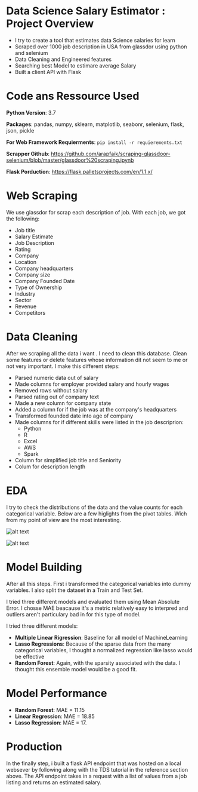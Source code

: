 # Data Science Salary Estimator : Project Overview
* I try to create a tool that estimates data Science salaries for learn
* Scraped over 1000 job description in USA from glassdor using python and selenium
* Data Cleaning and Engineered features
* Searching best Model to estimare average Salary
* Built a client API with Flask


# Code ans Ressource Used
**Python Version**: 3.7

**Packages**: pandas, numpy, sklearn, matplotlib, seabonr, selenium, flask, json, pickle

**For Web Framework Requierments**: `pip install -r requierements.txt`

**Scrapper Github**: https://github.com/arapfaik/scraping-glassdoor-selenium/blob/master/glassdoor%20scraping.ipynb

**Flask Porduction**: https://flask.palletsprojects.com/en/1.1.x/



# Web Scraping

We use glassdor for scrap each description of job. With each job, we got the following:
* Job title
* Salary Estimate
* Job Description
* Rating
* Company
* Location
* Company headquarters
* Company size
* Company Founded Date
* Type of Ownership
* Industry 
* Sector
* Revenue
* Competitors


# Data Cleaning

After we scraping all the data i want . I need to clean this database.  Clean some features or delete features whose information dit not seem to me or not very important. I make this different steps:
 * Parsed numeric data out of salary
 * Made columns for employer provided salary and hourly wages
 * Removed rows without salary
 * Parsed rating out of company text
 * Made a new column for company state
 * Added a column for if the job was at the company's headquarters
 * Transformed founded date into age of company
 * Made columns for if different skills were listed in the job descriprion:
      * Python
      * R
      * Excel
      * AWS
      * Spark
 * Column for simplified job title and Seniority
 * Colum for description length
 
 
 # EDA
 
 I try to check the distributions of the data and the value counts for each categorical variable. Below are a few higlights from the pivot tables. Wich from my point of view are the most interesting.
 
 ![alt text](https://github.com/RomainLeclair/ds_salary_project/blob/master/heatmap.png)

 ![alt text](https://github.com/RomainLeclair/ds_salary_project/blob/master/text.png)
 
 
 # Model Building
 
 After all this steps. First i transformed the categorical variables into dummy variables. I also split the dataset in a Train and Test Set.
 
 I tried three different models and evaluated them using Mean Absolute Error. I chosse MAE beacause it's a metric relatively easy to interpred and outliers aren't particulary bad in for this type of model.
 
 I tried three different models:
  * **Multiple Linear Rigression**: Baseline for all model of MachineLearning
  * **Lasso Regressions**: Because of the sparse data from the many categorical variables, I thought a normalized regression like lasso would be effective
  * **Random Forest**: Again, with the sparsity associated with the data. I thought this ensemble model would be a good fit.


# Model Performance

 * **Random Forest**: MAE = 11.15
 * **Linear Regression**: MAE = 18.85
 * **Lasso Regression**: MAE = 17.
 
 # Production
 
 In the finally step, i built a flask API endpoint that was hosted on a local websever by following along with the TDS tutorial in the reference section above.
 The API endpoint takes in a request with a list of values from a job listing and returns an estimated salary.
